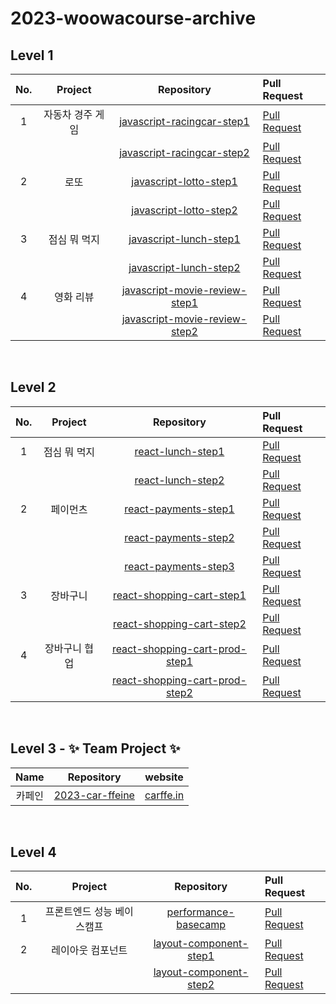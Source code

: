 # 2023-woowacourse-archive

## Level 1

| No. |     Project      |                                             Repository                                             | Pull Request                                                                   |
| :-: | :--------------: | :------------------------------------------------------------------------------------------------: | :----------------------------------------------------------------------------- |
|  1  | 자동차 경주 게임 |    [javascript-racingcar-step1](https://github.com/feb-dain/javascript-racingcar/tree/feb-dain)    | [Pull Request](https://github.com/woowacourse/javascript-racingcar/pull/196)   |
|     |                  |    [javascript-racingcar-step2](https://github.com/feb-dain/javascript-racingcar/tree/step2)    | [Pull Request](https://github.com/woowacourse/javascript-racingcar/pull/224)   |
|  2  |       로또       |        [javascript-lotto-step1](https://github.com/feb-dain/javascript-lotto-1/tree/step1)        | [Pull Request](https://github.com/woowacourse/javascript-lotto/pull/201)       |
|     |                  |        [javascript-lotto-step2](https://github.com/feb-dain/javascript-lotto-1/tree/step2)        | [Pull Request](https://github.com/woowacourse/javascript-lotto/pull/238)       |
|  3  |   점심 뭐 먹지   |        [javascript-lunch-step1](https://github.com/feb-dain/javascript-lunch/tree/step1)        | [Pull Request](https://github.com/woowacourse/javascript-lunch/pull/41)        |
|     |                  |        [javascript-lunch-step2](https://github.com/feb-dain/javascript-lunch/tree/step2)        | [Pull Request](https://github.com/woowacourse/javascript-lunch/pull/75)        |
|  4  |    영화 리뷰     | [javascript-movie-review-step1](https://github.com/feb-dain/javascript-movie-review/tree/step1) | [Pull Request](https://github.com/woowacourse/javascript-movie-review/pull/5) |
|     |                  | [javascript-movie-review-step2](https://github.com/feb-dain/javascript-movie-review/tree/step2) | [Pull Request](https://github.com/woowacourse/javascript-movie-review/pull/70) |

<br />

## Level 2

| No. |    Project    |                                           Repository                                           | Pull Request                                                                     |
| :-: | :-----------: | :--------------------------------------------------------------------------------------------: | :------------------------------------------------------------------------------- |
|  1  | 점심 뭐 먹지  |           [react-lunch-step1](https://github.com/feb-dain/react-lunch/tree/step1)           | [Pull Request](https://github.com/woowacourse/react-lunch/pull/22)               |
|     |               |           [react-lunch-step2](https://github.com/feb-dain/react-lunch/tree/step2)           | [Pull Request](https://github.com/woowacourse/react-lunch/pull/88)               |
|  2  |   페이먼츠    |        [react-payments-step1](https://github.com/feb-dain/react-payments/tree/step1)        | [Pull Request](https://github.com/woowacourse/react-payments/pull/229)           |
|     |               |        [react-payments-step2](https://github.com/feb-dain/react-payments/tree/step2)        | [Pull Request](https://github.com/woowacourse/react-payments/pull/265)           |
|     |               |        [react-payments-step3](https://github.com/feb-dain/react-payments/tree/step3)        | [Pull Request](https://github.com/woowacourse/react-payments/pull/324)           |
|  3  |   장바구니    |   [react-shopping-cart-step1](https://github.com/feb-dain/react-shopping-cart/tree/step1)   | [Pull Request](https://github.com/woowacourse/react-shopping-cart/pull/168)      |
|     |               |   [react-shopping-cart-step2](https://github.com/feb-dain/react-shopping-cart/tree/step2)   | [Pull Request](https://github.com/woowacourse/react-shopping-cart/pull/209)      |
|  4  | 장바구니 협업 | [react-shopping-cart-prod-step1](https://github.com/feb-dain/react-shopping-cart-prod/tree/step1) | [Pull Request](https://github.com/woowacourse/react-shopping-cart-prod/pull/113) |
|     |              | [react-shopping-cart-prod-step2](https://github.com/feb-dain/react-shopping-cart-prod/tree/step2) | [Pull Request](https://github.com/woowacourse/react-shopping-cart-prod/pull/165) |

<br />

## Level 3 - ✨ Team Project ✨

|         Name        |                              Repository                                            |            website            |
| :-----------------: | :--------------------------------------------------------------------------------: |:-----------------------------:|
|        카페인        |       [2023-car-ffeine](https://github.com/woowacourse-teams/2023-car-ffeine)      |[carffe.in](https://carffe.in/)|

<br />

## Level 4 


| No. |         Project         |                                           Repository                                           | Pull Request                                                                     |
| :-: | :---------------------: | :--------------------------------------------------------------------------------------------: | :------------------------------------------------------------------------------- |
|  1  | 프론트엔드 성능 베이스캠프|           [performance-basecamp](https://github.com/feb-dain/perf-basecamp/tree/feb-dain)      | [Pull Request](https://github.com/woowacourse/perf-basecamp/pull/109)            |
|  2  |     레이아웃 컴포넌트    |           [layout-component-step1](https://github.com/feb-dain/layout-component/tree/step1)          | [Pull Request](https://github.com/woowacourse/layout-component/pull/35)          |
|     |                         |           [layout-component-step2](https://github.com/feb-dain/layout-component/tree/step2)         | [Pull Request](https://github.com/woowacourse/layout-component/pull/97)           |

<br />
